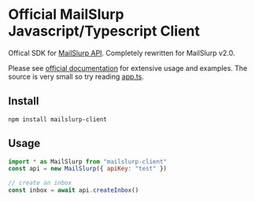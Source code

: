 # Official MailSlurp Javascript/Typescript Client
Offical SDK for [MailSlurp API](https://). Completely rewritten for MailSlurp v2.0.

Please see [official documentation](https://docs.mailslurp.com) for extensive usage and examples.
The source is very small so try reading [app.ts](./app.ts).

## Install
`npm install mailslurp-client`

## Usage
```javascript
import * as MailSlurp from "mailslurp-client"
const api = new MailSlurp({ apiKey: "test" })

// create an inbox
const inbox = await api.createInbox()
```
